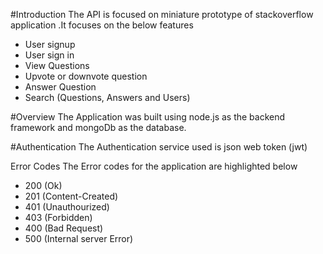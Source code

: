 #Introduction
The API is focused on miniature prototype of stackoverflow application .It focuses on the below features

- User signup
- User sign in
- View Questions
- Upvote or downvote question
- Answer Question
- Search (Questions, Answers and Users)

#Overview
The Application was built using node.js as the backend framework and mongoDb as the database.

#Authentication
The Authentication service used is json web token (jwt)

Error Codes
The Error codes for the application are highlighted below

- 200 (Ok)
- 201 (Content-Created)
- 401 (Unauthourized)
- 403 (Forbidden)
- 400 (Bad Request)
- 500 (Internal server Error)
